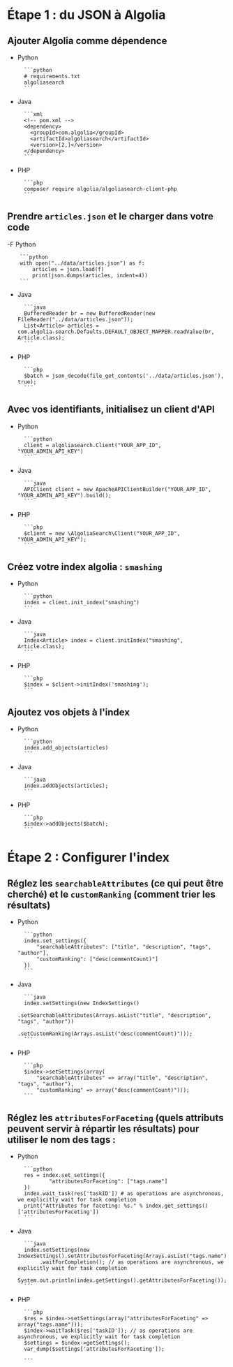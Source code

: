 
# Étape 1 : du JSON à Algolia

## Ajouter Algolia comme dépendence
- Python
 
        ```python
        # requirements.txt
        algoliasearch
        ```
- Java   
 
        ```xml
        <!-- pom.xml -->
        <dependency>
          <groupId>com.algolia</groupId>
          <artifactId>algoliasearch</artifactId>
          <version>[2,]</version>
        </dependency>
        ```
- PHP   
 
        ```php
        composer require algolia/algoliasearch-client-php
        ```

## Prendre `articles.json` et le charger dans votre code
-F Python
 
        ```python
        with open("../data/articles.json") as f:
            articles = json.load(f)
            print(json.dumps(articles, indent=4))
        ``` 
- Java
    
        ```java
        BufferedReader br = new BufferedReader(new FileReader("../data/articles.json"));
        List<Article> articles = com.algolia.search.Defaults.DEFAULT_OBJECT_MAPPER.readValue(br, Article.class);
        ```
- PHP
    
        ```php
        $batch = json_decode(file_get_contents('../data/articles.json'), true);
        ```

## Avec vos identifiants, initialisez un client d'API
- Python
 
        ```python
        client = algoliasearch.Client("YOUR_APP_ID", "YOUR_ADMIN_API_KEY")
        ```
- Java   
 
        ```java
        APIClient client = new ApacheAPIClientBuilder("YOUR_APP_ID", "YOUR_ADMIN_API_KEY").build();
        ```
- PHP   
 
        ```php
        $client = new \AlgoliaSearch\Client("YOUR_APP_ID", "YOUR_ADMIN_API_KEY");
        ```

## Créez votre index algolia : `smashing`
- Python

        ```python
        index = client.init_index("smashing")
        ```
- Java   
 
        ```java
        Index<Article> index = client.initIndex("smashing", Article.class);
        ```
- PHP   
 
        ```php
        $index = $client->initIndex('smashing');
        ```

## Ajoutez vos objets à l'index
- Python

        ```python
        index.add_objects(articles)
        ```
- Java   
 
        ```java
        index.addObjects(articles);
        ```
- PHP   
 
        ```php
        $index->addObjects($batch);
        ```

# Étape 2 : Configurer l'index

## Réglez les `searchableAttributes` (ce qui peut être cherché) et le `customRanking` (comment trier les résultats)
- Python  

        ```python
        index.set_settings({
            "searchableAttributes": ["title", "description", "tags", "author"],
            "customRanking": ["desc(commentCount)"]
        })
        ```
- Java   
 
        ```java
        index.setSettings(new IndexSettings()
                              .setSearchableAttributes(Arrays.asList("title", "description", "tags", "author"))
                              .setCustomRanking(Arrays.asList("desc(commentCount)")));
        ```
- PHP   
 
        ```php
        $index->setSettings(array(
            "searchableAttributes" => array("title", "description", "tags", "author"),
            "customRanking" => array("desc(commentCount)")));
        ```

## Réglez les `attributesForFaceting` (quels attributs peuvent servir à répartir les résultats) pour utiliser le nom des tags :
- Python

        ```python
        res = index.set_settings({
                "attributesForFaceting": ["tags.name"]
        })
        index.wait_task(res['taskID']) # as operations are asynchronous, we explicitly wait for task completion
        print("Attributes for faceting: %s." % index.get_settings()['attributesForFaceting'])
        ```
- Java   
 
        ```java
        index.setSettings(new IndexSettings().setAttributesForFaceting(Arrays.asList("tags.name")))
             .waitForCompletion(); // as operations are asynchronous, we explicitly wait for task completion
        System.out.println(index.getSettings().getAttributesForFaceting());
        ```
- PHP   
 
        ```php
        $res = $index->setSettings(array("attributesForFaceting" => array("tags.name")));
        $index->waitTask($res['taskID']); // as operations are asynchronous, we explicitly wait for task completion
        $settings = $index->getSettings();
        var_dump($settings['attributesForFaceting']);

        ```
